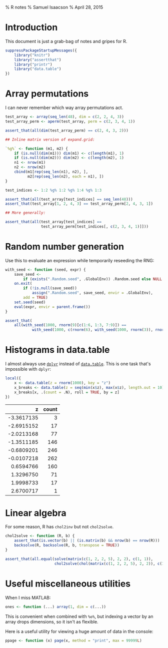 % R notes
% Samuel Isaacson
% April 28, 2015

# Introduction

This document is just a grab-bag of notes and gripes for R.


```r
suppressPackageStartupMessages({
    library("knitr")
    library("assertthat")
    library("printr")
    library("data.table")
})
```

# Array permutations

I can never remember which way array permutations act.


```r
test_array <- array(seq_len(48), dim = c(2, 2, 4, 3))
test_array_perm <- aperm(test_array, perm = c(2, 3, 4, 1))

assert_that(all(dim(test_array_perm) == c(2, 4, 3, 2)))

## Inline matrix version of expand.grid:

`%g%` <- function (m1, m2) {
    if (is.null(dim(m1))) dim(m1) <- c(length(m1), 1)
    if (is.null(dim(m2))) dim(m2) <- c(length(m2), 1)
    n1 <- nrow(m1)
    n2 <- nrow(m2)
    cbind(m1[rep(seq_len(n1), n2), ],
          m2[rep(seq_len(n2), each = n1), ])
}

test_indices <- 1:2 %g% 1:2 %g% 1:4 %g% 1:3

assert_that(all(test_array[test_indices] == seq_len(48)))
assert_that(test_array[1, 2, 4, 3] == test_array_perm[2, 4, 3, 1])

## More generally:

assert_that(all(test_array[test_indices] ==
                test_array_perm[test_indices[, c(2, 3, 4, 1)]]))
```

# Random number generation

Use this to evaluate an expression while temporarily reseeding the
RNG:


```r
with_seed <- function (seed, expr) {
    save_seed <-
        if (exists(".Random.seed", .GlobalEnv)) .Random.seed else NULL
    on.exit(
        if (!is.null(save_seed))
            assign(".Random.seed", save_seed, envir = .GlobalEnv),
        add = TRUE)
    set.seed(seed)
    eval(expr, envir = parent.frame())
}

assert_that(
    all(with_seed(1000, rnorm(9)[c(1:6, 1:3, 7:9)]) ==
            with_seed(1000, c(rnorm(6), with_seed(1000, rnorm(3)), rnorm(3)))))
```

# Histograms in data.table

I almost always use
[`dplyr`](http://cran.rstudio.com/web/packages/dplyr/vignettes/introduction.html)
instead of
[`data.table`](http://cran.r-project.org/web/packages/data.table/vignettes/datatable-intro.pdf).
This is one task that's impossible with `dplyr`:


```r
local({
    x <- data.table(z = rnorm(1000), key = "z")
    x_breaks <- data.table(z = seq(min(x$z), max(x$z), length.out = 10), key = "z")
    x_breaks[x, .(count = .N), roll = TRUE, by = z]
})
```



|          z| count|
|----------:|-----:|
| -3.3617135|     3|
| -2.6915152|    17|
| -2.0213168|    77|
| -1.3511185|   146|
| -0.6809201|   246|
| -0.0107218|   262|
|  0.6594766|   160|
|  1.3296750|    71|
|  1.9998733|    17|
|  2.6700717|     1|

# Linear algebra

For some reason, R has `chol2inv` but not `chol2solve`.


```r
chol2solve <- function (R, b) {
    assert_that(is.vector(b) || (is.matrix(b) && nrow(b) == nrow(R)))
    backsolve(R, backsolve(R, b, transpose = TRUE))
}

assert_that(all.equal(solve(matrix(c(1, 2, 2, 5), 2, 2), c(1, 1)),
                      chol2solve(chol(matrix(c(1, 2, 2, 5), 2, 2)), c(1, 1))))
```

# Useful miscellaneous utilities

When I miss MATLAB:


```r
ones <- function (...) array(1, dim = c(...))
```

This is convenient when combined with `%o%`, but indexing a vector by
an array drops dimensions, so it isn't as flexible.

Here is a useful utility for viewing a huge amount of data in the
console:


```r
ppage <- function (x) page(x, method = "print", max = 99999L)
```
